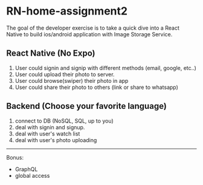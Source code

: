 # RN-home-assignment2

The goal of the developer exercise is to take a quick dive into a React Native to build ios/android application with Image Storage Service.

## React Native (No Expo)
1. User could signin and signip with different methods (email, google, etc..)
2. User could upload their photo to server.
3. User could browse(swiper) their photo in app
4. User could share their photo to others (link or share to whatsapp)

## Backend (Choose your favorite language)
1. connect to DB (NoSQL, SQL, up to you)
2. deal with signin and signup.
3. deal with user's watch list
4. deal with user's photo uploading

---
Bonus: 
- GraphQL
- global access
